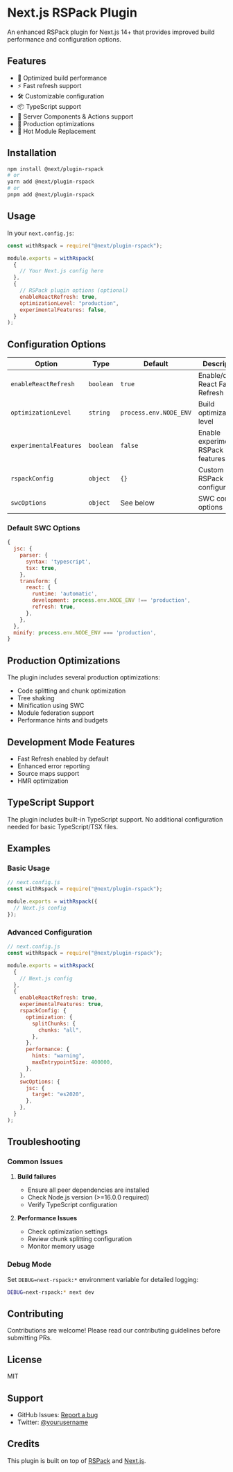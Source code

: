 # Next.js RSPack Plugin

An enhanced RSPack plugin for Next.js 14+ that provides improved build performance and configuration options.

## Features

- 🚀 Optimized build performance
- ⚡ Fast refresh support
- 🛠 Customizable configuration
- 📦 TypeScript support
- 🔧 Server Components & Actions support
- 🎯 Production optimizations
- 🔄 Hot Module Replacement

## Installation

```bash
npm install @next/plugin-rspack
# or
yarn add @next/plugin-rspack
# or
pnpm add @next/plugin-rspack
```

## Usage

In your `next.config.js`:

```javascript
const withRspack = require("@next/plugin-rspack");

module.exports = withRspack(
  {
    // Your Next.js config here
  },
  {
    // RSPack plugin options (optional)
    enableReactRefresh: true,
    optimizationLevel: "production",
    experimentalFeatures: false,
  }
);
```

## Configuration Options

| Option                 | Type      | Default                | Description                         |
| ---------------------- | --------- | ---------------------- | ----------------------------------- |
| `enableReactRefresh`   | `boolean` | `true`                 | Enable/disable React Fast Refresh   |
| `optimizationLevel`    | `string`  | `process.env.NODE_ENV` | Build optimization level            |
| `experimentalFeatures` | `boolean` | `false`                | Enable experimental RSPack features |
| `rspackConfig`         | `object`  | `{}`                   | Custom RSPack configuration         |
| `swcOptions`           | `object`  | See below              | SWC compiler options                |

### Default SWC Options

```javascript
{
  jsc: {
    parser: {
      syntax: 'typescript',
      tsx: true,
    },
    transform: {
      react: {
        runtime: 'automatic',
        development: process.env.NODE_ENV !== 'production',
        refresh: true,
      },
    },
  },
  minify: process.env.NODE_ENV === 'production',
}
```

## Production Optimizations

The plugin includes several production optimizations:

- Code splitting and chunk optimization
- Tree shaking
- Minification using SWC
- Module federation support
- Performance hints and budgets

## Development Mode Features

- Fast Refresh enabled by default
- Enhanced error reporting
- Source maps support
- HMR optimization

## TypeScript Support

The plugin includes built-in TypeScript support. No additional configuration needed for basic TypeScript/TSX files.

## Examples

### Basic Usage

```javascript
// next.config.js
const withRspack = require("@next/plugin-rspack");

module.exports = withRspack({
  // Next.js config
});
```

### Advanced Configuration

```javascript
// next.config.js
const withRspack = require("@next/plugin-rspack");

module.exports = withRspack(
  {
    // Next.js config
  },
  {
    enableReactRefresh: true,
    experimentalFeatures: true,
    rspackConfig: {
      optimization: {
        splitChunks: {
          chunks: "all",
        },
      },
      performance: {
        hints: "warning",
        maxEntrypointSize: 400000,
      },
    },
    swcOptions: {
      jsc: {
        target: "es2020",
      },
    },
  }
);
```

## Troubleshooting

### Common Issues

1. **Build failures**

   - Ensure all peer dependencies are installed
   - Check Node.js version (>=16.0.0 required)
   - Verify TypeScript configuration

2. **Performance Issues**
   - Check optimization settings
   - Review chunk splitting configuration
   - Monitor memory usage

### Debug Mode

Set `DEBUG=next-rspack:*` environment variable for detailed logging:

```bash
DEBUG=next-rspack:* next dev
```

## Contributing

Contributions are welcome! Please read our contributing guidelines before submitting PRs.

## License

MIT

## Support

- GitHub Issues: [Report a bug](https://github.com/yourusername/next-rspack-plugin/issues)
- Twitter: [@yourusername](https://twitter.com/yourusername)

## Credits

This plugin is built on top of [RSPack](https://www.rspack.dev/) and [Next.js](https://nextjs.org/).
